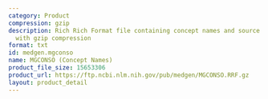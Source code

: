 ```yaml
---
category: Product
compression: gzip
description: Rich Rich Format file containing concept names and source identifiers
  with gzip compression
format: txt
id: medgen.mgconso
name: MGCONSO (Concept Names)
product_file_size: 15653306
product_url: https://ftp.ncbi.nlm.nih.gov/pub/medgen/MGCONSO.RRF.gz
layout: product_detail
---
```

